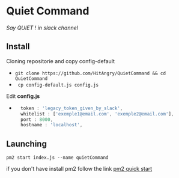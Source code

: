 # Quiet Command
*Say QUIET ! in slack channel*

## Install
Cloning repositorie and copy config-default
- ``` git clone https://github.com/HitAngry/QuietCommand && cd QuietCommand ```
- ``` cp config-default.js config.js```

Edit **config.js** 
  - ```js
      token : 'legacy_token_given_by_slack',
      whitelist : ['exemple1@email.com', 'exemple2@email.com'],
      port : 8000,
      hostname : 'localhost',
    ```
## Launching
``` pm2 start index.js --name quietCommand ```

if you don't have install pm2 follow the link
[pm2 quick start](http://pm2.keymetrics.io/docs/usage/quick-start/)

